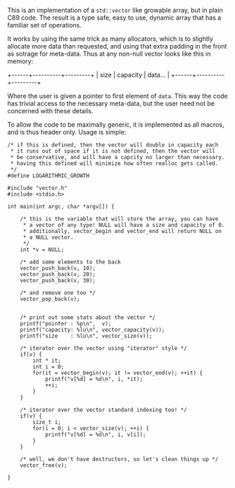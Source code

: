 This is an implementation of a `std::vector` like growable array, but in plain 
C89 code. The result is a type safe, easy to use, dynamic array that has a 
familiar set of operations.

It works by using the same trick as many allocators, which is to slightly 
allocate more data than requested, and using that extra padding in the front
as sotrage for meta-data. Thus at any non-null vector looks like this in memory:

+------+----------+---------+
| size | capacity | data... |
+------+----------+---------+

Where the user is given a pointer to first element of `data`. This way the 
code has trivial access to the necessary meta-data, but the user need not be
concerned with these details.

To allow the code to be maximally generic, it is implemented as all macros, and
is thus header only. Usage is simple:

	/* if this is defined, then the vector will double in capacity each 
	 * it runs out of space if it is not defined, then the vector will
	 * be conservative, and will have a capcity no larger than necessary.
	 * having this defined will minimize how often realloc gets called.
	 */
	#define LOGARITHMIC_GROWTH

	#include "vector.h"
	#include <stdio.h>

	int main(int argc, char *argv[]) {

		/* this is the variable that will store the array, you can have
		 * a vector of any type! NULL will have a size and capacity of 0.
		 * additionally, vector_begin and vector_end will return NULL on
		 * a NULL vector.
		 */
		int *v = NULL;

		/* add some elements to the back
		vector_push_back(v, 10);
		vector_push_back(v, 20);
		vector_push_back(v, 30);

		/* and remove one too */
		vector_pop_back(v);


		/* print out some stats about the vector */
		printf("pointer : %p\n",  v);
		printf("capacity: %lu\n", vector_capacity(v));
		printf("size    : %lu\n", vector_size(v));

		/* iterator over the vector using "iterator" style */
		if(v) {
			int * it;
			int i = 0;
			for(it = vector_begin(v); it != vector_end(v); ++it) {
				printf("v[%d] = %d\n", i, *it);
				++i;
			}
		}
		
		/* iterator over the vector standard indexing too! */
		if(v) {
			size_t i;
			for(i = 0; i < vector_size(v); ++i) {
				printf("v[%d] = %d\n", i, v[i]);
			}
		}		

		/* well, we don't have destructors, so let's clean things up */
		vector_free(v);

	}
